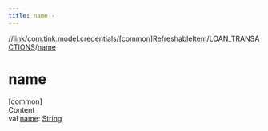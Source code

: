 ```yaml
---
title: name -
---
```

//[link](../../../index.md)/[com.tink.model.credentials](../../index.md)/[[common]RefreshableItem](../index.md)/[LOAN_TRANSACTIONS](index.md)/[name](name.md)



# name  
[common]  
Content  
val [name](name.md): [String](https://kotlinlang.org/api/latest/jvm/stdlib/kotlin/-string/index.html)  



